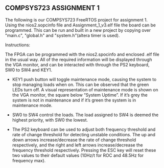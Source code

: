 ## COMPSYS723 ASSIGNMENT 1

The following is our COMPSYS723 FreeRTOS project for assignment 1. Using the nios2.sopcinfo file and Assignment_1_v3.elf file the board can be programmed. This can be run and built in a new project by copying over "main.c", "global.h" and "system.h"(altera timer is used).

Instructions:

The FPGA can be programmed with the nios2.spocinfo and enclosed .elf file in the usual way. All of the required information will be displayed through the VGA monitor, and can be interacted with through the PS2 keyboard, SW0 to SW4 and KEY1.

* KEY1 push button will toggle maintenance mode, causing the system to stop managing loads when on. This can be observed that the green LEDs turn off. A visual representation of maintenance mode is shown on the VGA monitor, the square below “System Uptime”. If it’s grey the system is not in maintenance and if it’s green the system is in maintenance mode. 

*	SW0 to SW4 control the loads. The load assigned to SW4 is deemed the highest priority, with SW0 the lowest.

*	The PS2 keyboard can be used to adjust both frequency threshold and rate of change threshold for detecting unstable conditions. The up and down arrows increase/decrease the rate of change threshold respectively, and the right and left arrows increase/decrease the frequency threshold respectively. Pressing the ESC key will reset these two values to their default values (10Hz/t for ROC and 48.5Hz for frequency max).
